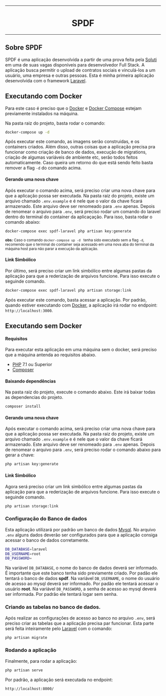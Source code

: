 <hr>
<h1 align=center>SPDF</h1>
<hr>

## Sobre SPDF
SPDF é uma aplicação desenvolvida a partir de uma prova feita pela [Soluti](https://www.soluti.com.br/) em uma de suas vagas disponíveis para desenvolvedor Full Stack.
A aplicação busca permitir o upload de contratos sociais e vinculá-los a um usuário, uma empresa e outras pessoas.
Esta é minha primeira aplicação desenvolvida com o framework [Laravel](https://laravel.com/).


## Executando com  Docker
Para este caso é preciso que o [Docker](https://www.docker.com/) e [Docker Compose](https://docs.docker.com/compose/install/) estejam previamente instalados na máquina.

Na pasta raiz do projeto, basta rodar o comando:
```sh
docker-compose up -d
```
Após executar este comando, as imagens serão construidas, e os containers criados.
Além disso, outras coisas que a aplicação precisa pra funcionar como criação de banco de dados, execução de migrations, criação de algumas variáveis de ambiente etc, serão todos feitos automaticamente.
Caso queira um retorno do que está sendo feito basta remover a flag ``` -d ``` do comando acima.

#### Gerando uma nova chave
Após executar o comando acima, será preciso criar uma nova chave para que a aplicação possa ser executada. 
Na pasta raiz do projeto, existe um arquivo chamado ``` .env.example ``` e é nele que o valor da chave ficará armazenado. Este arquivo deve ser renomeado para ``` .env ``` apenas.
Depois de renomear o arquivo para ``` .env ```, será preciso rodar um comando do laravel dentro do terminal do container da aplicaçação.
Para isso, basta rodar o comando abaixo:
```sh
docker-compose exec spdf-laravel php artisan key:generate
```
<small>**obs:** Caso o comando ```docker-compose up -d ``` tenha sido executado sem a flag ``` -d ```, recomendo que o terminal do container seja acessado em uma nova aba do terminal da máquina host para não parar a execução da aplicação. </small>

#### Link Simbólico
Por último, será preciso criar um link simbólico entre algumas pastas da aplicação para que a rederização de arquivos funcione. Para isso execute o seguinde comando.
```sh
docker-compose exec spdf-laravel php artisan storage:link
```

Após executar este comando, basta acessar a aplicação. Por padrão, quando estiver executando com [Docker](https://www.docker.com/), a aplicação irá rodar no endpoint: ``` http://localhost:3000 ```.

## Executando sem Docker
#### Requisitos
Para executar esta aplicação em uma máquina sem o docker, será preciso que a máquina antenda ao requisitos abaixo.

- [PHP](https://www.php.net/) 7.1 ou Superior
- [Composer](https://getcomposer.org/)

#### Baixando dependências
Na pasta raiz do projeto, execute o comando abaixo. Este irá baixar todas as dependencias do projeto.
```sh
composer install
```

#### Gerando uma nova chave
Após executar o comando acima, será preciso criar uma nova chave para que a aplicação possa ser executada. 
Na pasta raiz do projeto, existe um arquivo chamado ``` .env.example ``` e é nele que o valor da chave ficará armazenado. Este arquivo deve ser renomeado para ``` .env ``` apenas.
Depois de renomear o arquivo para ``` .env ```, será preciso rodar o comando abaixo para gerar a chave:
```sh
php artisan key:generate
```

#### Link Simbólico
Agora será preciso criar um link simbólico entre algumas pastas da aplicação para que a rederização de arquivos funcione. Para isso execute o seguinde comando.
```sh
php artisan storage:link
```

### Configuração do Banco de dados
Esta aplicação utilizará por padrão um banco de dados [Mysql](https://www.mysql.com/).
No arquivo ``` .env ``` alguns dados deverão ser configurados para que a aplicação consiga acessar o banco de dados corretamente.
```sh
DB_DATABASE=laravel
DB_USERNAME=root
DB_PASSWORD=
```
Na variável ``` DB_DATABASE ```, o nome do banco de dados deverá ser informado. É importante que este banco tenha sido previamente criado. Por padão ele tentará o banco de dados **spdf**.
Na variável ``` DB_USERNAME ```, o nome do usuário de acesso ao mysql deverá ser informado. Por padão ele tentará acessar o usuário **root**.
Na variável ``` DB_PASSWORD ```, a senha de acesso ao mysql deverá ser informada. Por padrão ele tentará logar sem senha.

### Criando as tabelas no banco de dados.
Após realizar as configurações de acesso ao banco no arquivo ``` .env ```, será preciso criar as tabelas que a aplicação precisa par funcionar.
Esta parte será feita inteiramente pelo [Laravel](https://laravel.com/) com o comando:
```sh
php artisan migrate
```

### Rodando a aplicação
Finalmente, para rodar a aplicação:
```sh
php artisan serve
```

Por padrão, a aplicação será executada no endpoint: 
```sh
http://localhost:8000/
```

